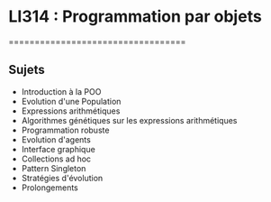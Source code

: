 # LI314 : Programmation par objets
==================================

## Sujets

* Introduction à la POO
* Evolution d'une Population
* Expressions arithmétiques
* Algorithmes génétiques sur les expressions arithmétiques
* Programmation robuste
* Evolution d'agents
* Interface graphique
* Collections ad hoc
* Pattern Singleton
* Stratégies d'évolution
* Prolongements